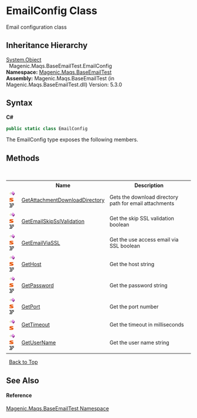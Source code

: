# EmailConfig Class
 

Email configuration class


## Inheritance Hierarchy
<a href="http://msdn2.microsoft.com/en-us/library/e5kfa45b" target="_blank">System.Object</a><br />&nbsp;&nbsp;Magenic.Maqs.BaseEmailTest.EmailConfig<br />
**Namespace:**&nbsp;<a href="#/MAQS_5/Email_AUTOGENERATED/Magenic-Maqs-BaseEmailTest_Namespace">Magenic.Maqs.BaseEmailTest</a><br />**Assembly:**&nbsp;Magenic.Maqs.BaseEmailTest (in Magenic.Maqs.BaseEmailTest.dll) Version: 5.3.0

## Syntax

**C#**<br />
``` C#
public static class EmailConfig
```

The EmailConfig type exposes the following members.


## Methods
&nbsp;<table><tr><th></th><th>Name</th><th>Description</th></tr><tr><td>![Public method](media/pubmethod.gif "Public method")![Static member](media/static.gif "Static member")![Code example](media/CodeExample.png "Code example")</td><td><a href="#/MAQS_5/Email_AUTOGENERATED/EmailConfig-GetAttachmentDownloadDirectory_Method">GetAttachmentDownloadDirectory</a></td><td>
Gets the download directory path for email attachments</td></tr><tr><td>![Public method](media/pubmethod.gif "Public method")![Static member](media/static.gif "Static member")![Code example](media/CodeExample.png "Code example")</td><td><a href="#/MAQS_5/Email_AUTOGENERATED/EmailConfig-GetEmailSkipSslValidation_Method">GetEmailSkipSslValidation</a></td><td>
Get the skip SSL validation boolean</td></tr><tr><td>![Public method](media/pubmethod.gif "Public method")![Static member](media/static.gif "Static member")![Code example](media/CodeExample.png "Code example")</td><td><a href="#/MAQS_5/Email_AUTOGENERATED/EmailConfig-GetEmailViaSSL_Method">GetEmailViaSSL</a></td><td>
Get the use access email via SSL boolean</td></tr><tr><td>![Public method](media/pubmethod.gif "Public method")![Static member](media/static.gif "Static member")![Code example](media/CodeExample.png "Code example")</td><td><a href="#/MAQS_5/Email_AUTOGENERATED/EmailConfig-GetHost_Method">GetHost</a></td><td>
Get the host string</td></tr><tr><td>![Public method](media/pubmethod.gif "Public method")![Static member](media/static.gif "Static member")![Code example](media/CodeExample.png "Code example")</td><td><a href="#/MAQS_5/Email_AUTOGENERATED/EmailConfig-GetPassword_Method">GetPassword</a></td><td>
Get the password string</td></tr><tr><td>![Public method](media/pubmethod.gif "Public method")![Static member](media/static.gif "Static member")![Code example](media/CodeExample.png "Code example")</td><td><a href="#/MAQS_5/Email_AUTOGENERATED/EmailConfig-GetPort_Method">GetPort</a></td><td>
Get the port number</td></tr><tr><td>![Public method](media/pubmethod.gif "Public method")![Static member](media/static.gif "Static member")</td><td><a href="#/MAQS_5/Email_AUTOGENERATED/EmailConfig-GetTimeout_Method">GetTimeout</a></td><td>
Get the timeout in milliseconds</td></tr><tr><td>![Public method](media/pubmethod.gif "Public method")![Static member](media/static.gif "Static member")![Code example](media/CodeExample.png "Code example")</td><td><a href="#/MAQS_5/Email_AUTOGENERATED/EmailConfig-GetUserName_Method">GetUserName</a></td><td>
Get the user name string</td></tr></table>&nbsp;
<a href="#emailconfig-class">Back to Top</a>

## See Also


#### Reference
<a href="#/MAQS_5/Email_AUTOGENERATED/Magenic-Maqs-BaseEmailTest_Namespace">Magenic.Maqs.BaseEmailTest Namespace</a><br />